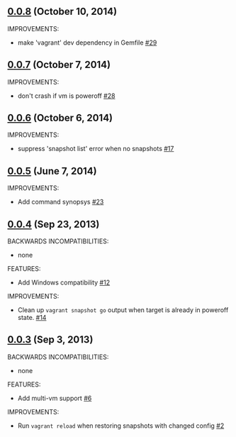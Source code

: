## [0.0.8](https://github.com/dergachev/vagrant-vbox-snapshot/compare/v0.0.7...v0.0.8) (October 10, 2014)

IMPROVEMENTS:

  - make 'vagrant' dev dependency in Gemfile [#29](https://github.com/dergachev/vagrant-vbox-snapshot/issues/29)

## [0.0.7](https://github.com/dergachev/vagrant-vbox-snapshot/compare/v0.0.6...v0.0.7) (October 7, 2014)

IMPROVEMENTS:

  - don't crash if vm is poweroff [#28](https://github.com/dergachev/vagrant-vbox-snapshot/issues/28)

## [0.0.6](https://github.com/dergachev/vagrant-vbox-snapshot/compare/v0.0.5...v0.0.6) (October 6, 2014)

IMPROVEMENTS:

  - suppress 'snapshot list' error when no snapshots [#17](https://github.com/dergachev/vagrant-vbox-snapshot/issues/17)

## [0.0.5](https://github.com/dergachev/vagrant-vbox-snapshot/compare/v0.0.4...v0.0.5) (June 7, 2014)

IMPROVEMENTS:

  - Add command synopsys [#23](https://github.com/dergachev/vagrant-vbox-snapshot/issues/23)

## [0.0.4](https://github.com/dergachev/vagrant-vbox-snapshot/compare/v0.0.3...v0.0.4) (Sep 23, 2013)

BACKWARDS INCOMPATIBILITIES:

  - none

FEATURES:

  - Add Windows compatibility [#12](https://github.com/dergachev/vagrant-vbox-snapshot/issues/12)

IMPROVEMENTS:

  - Clean up `vagrant snapshot go` output when target is already in poweroff state. [#14](https://github.com/dergachev/vagrant-vbox-snapshot/pull/14)

## [0.0.3](https://github.com/dergachev/vagrant-vbox-snapshot/compare/v0.0.2...v0.0.3) (Sep 3, 2013)

BACKWARDS INCOMPATIBILITIES:

  - none

FEATURES:

  - Add multi-vm support [#6](https://github.com/dergachev/vagrant-vbox-snapshot/pull/6)

IMPROVEMENTS:

  - Run `vagrant reload` when restoring snapshots with changed config [#2](https://github.com/dergachev/vagrant-vbox-snapshot/issues/2)
